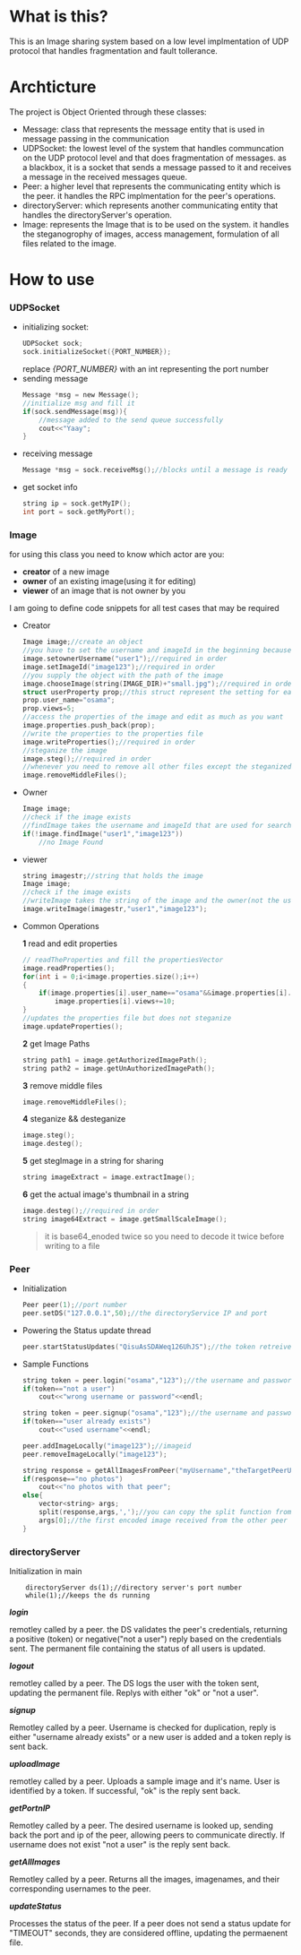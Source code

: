 # What is this?
This is an Image sharing system based on a low level implmentation of UDP protocol that handles fragmentation and fault tollerance.


# Archticture
The project is Object Oriented through these classes:
- Message: class that represents the message entity that is used in message passing in the communication
- UDPSocket: the lowest level of the system that handles communcation on the UDP protocol level and that does fragmentation of messages. as a blackbox, it is a socket that sends a message passed to it and receives a message in the received messages queue.
- Peer: a higher level that represents the communicating entity which is the peer. it handles the RPC implmentation for the peer's operations.
- directoryServer: which represents another communicating entity that handles the directoryServer's operation.
- Image: represents the Image that is to be used on the system. it handles the steganogrophy of images, access management, formulation of all files related to the image.

# How to use
### UDPSocket
- initializing socket:
    ```c
    UDPSocket sock;
    sock.initializeSocket({PORT_NUMBER});
    ```
    replace *{PORT_NUMBER}* with an int representing the port number
-   sending message
    ```c
    Message *msg = new Message();
    //initialize msg and fill it
    if(sock.sendMessage(msg)){
        //message added to the send queue successfully
        cout<<"Yaay";
    }
    ```
-   receiving message
    ```c
    Message *msg = sock.receiveMsg();//blocks until a message is ready to be received
    ```
-   get socket info
    ```c
    string ip = sock.getMyIP();
    int port = sock.getMyPort();
    ```
### Image
for using this class you need to know which actor are you: 
- **creator** of a new image
- **owner** of an existing image(using it for editing)
- **viewer** of an image that is not owner by you

I am going to define code snippets for all test cases that may be required
- Creator
    ```c
    Image image;//create an object
    //you have to set the username and imageId in the beginning because it is needed for naming schemes
    image.setownerUsername("user1");//required in order
    image.setImageId("image123");//required in order
    //you supply the object with the path of the image
    image.chooseImage(string(IMAGE_DIR)+"small.jpg");//required in order
    struct userProperty prop;//this struct represent the setting for each user for the image
    prop.user_name="osama";
    prop.views=5;
    //access the properties of the image and edit as much as you want
    image.properties.push_back(prop);
    //write the properties to the properties file
    image.writeProperties();//required in order
    //steganize the image
    image.steg();//required in order
    //whenever you need to remove all other files except the steganized image file, call removeMiddleFiles
    image.removeMiddleFiles();
    ```
- Owner
    ```c
    Image image;
    //check if the image exists
    //findImage takes the username and imageId that are used for searching in the ImageDir
    if(!image.findImage("user1","image123"))
        //no Image Found
    
    ```
- viewer
    ```c
    string imagestr;//string that holds the image
    Image image;
    //check if the image exists
    //writeImage takes the string of the image and the owner(not the user's) username and imageId that are used for searching in the ImageDir
    image.writeImage(imagestr,"user1","image123");
    ```
-  Common Operations

    **1** read and edit properties

    ```c
    // readTheProperties and fill the propertiesVector
    image.readProperties();
    for(int i = 0;i<image.properties.size();i++)
    {
        if(image.properties[i].user_name=="osama"&&image.properties[i].views>0)
            image.properties[i].views+=10;
    }
    //updates the properties file but does not steganize
    image.updateProperties(); 
    ```
    **2** get Image Paths
    ```c
    string path1 = image.getAuthorizedImagePath();
    string path2 = image.getUnAuthorizedImagePath();
    ```
    **3** remove middle files
    ```c
    image.removeMiddleFiles();
    ```
    **4** steganize && desteganize
    ```c
    image.steg();
    image.desteg();
    ```
    **5** get stegImage in a string for sharing
    ```c
    string imageExtract = image.extractImage();
    ```
    **6** get the actual image's thumbnail in a string
    ```c
    image.desteg();//required in order
    string image64Extract = image.getSmallScaleImage();
    ```
    > it is base64_enoded twice so you need to decode it twice before writing to a file

### Peer

- Initialization
    ```c
    Peer peer(1);//port number
    peer.setDS("127.0.0.1",50);//the directoryService IP and port
    ```
- Powering the Status update thread
    ```c
    peer.startStatusUpdates("QisuAsSDAWeq126UhJS");//the token retreived after authentication
    ```
- Sample Functions
    ```c
    string token = peer.login("osama","123");//the username and password
    if(token=="not a user")
        cout<<"wrong username or password"<<endl;
    
    string token = peer.signup("osama","123");//the username and password
    if(token=="user already exists")
        cout<<"used username"<<endl;
    
    peer.addImageLocally("image123");//imageid
    peer.removeImageLocally("image123");

    string response = getAllImagesFromPeer("myUsername","theTargetPeerUsername","127.0.0.1",23);//the ip and port of the other peer
    if(response=="no photos")
        cout<<"no photos with that peer";
    else{
        vector<string> args;
        split(response,args,',');//you can copy the split function from the Peer.cpp class
        args[0];//the first encoded image received from the other peer
    }
    ```
### directoryServer

Initialization in main

```
    directoryServer ds(1);//directory server's port number
    while(1);//keeps the ds running
```


***login***
 
remotley called by a peer. 
the DS validates the peer's credentials, returning a positive (token) or negative("not a user") reply based on the credentials sent.
The permanent file containing the status of all users is updated.
 
***logout***
 
remotley called by a peer. 
The DS logs the user with the token sent, updating the permanent file. 
Replys with either "ok" or "not a user".
 
***signup***

Remotley called by a peer. 
Username is checked for duplication, reply is either "username already exists" or a new user is added and a token reply is sent back.

***uploadImage***

remotley called by a peer. 
Uploads a sample image and it's name. 
User is identified by a token. If successful, "ok" is the reply sent back.

***getPortnIP***
 
Remotley called by a peer. 
The desired username is looked up, sending back the port and ip of the peer, allowing peers to communicate directly. 
If username does not exist "not a user" is the reply sent back.
 
***getAllImages***
 
Remotley called by a peer. 
Returns all the images, imagenames, and their corresponding usernames to the peer.
 
***updateStatus***
 
Processes the status of the peer. 
If a peer does not send a status update for "TIMEOUT" seconds, they are considered offline, updating the permaenent file.

